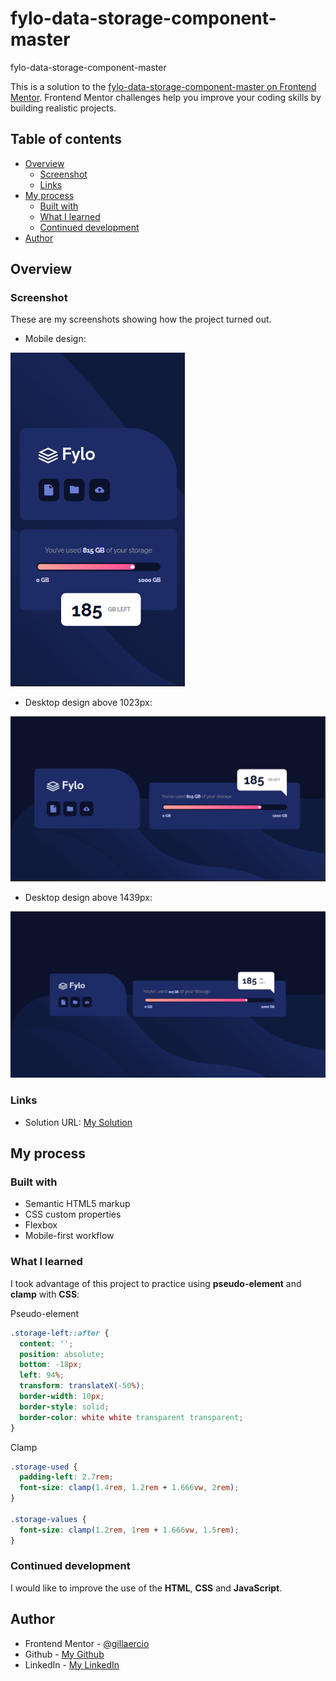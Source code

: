 # fylo-data-storage-component-master
fylo-data-storage-component-master

This is a solution to the [fylo-data-storage-component-master on Frontend Mentor](https://www.frontendmentor.io/challenges/fylo-data-storage-component-1dZPRbV5n). Frontend Mentor challenges help you improve your coding skills by building realistic projects. 

## Table of contents

- [Overview](#overview)
  - [Screenshot](#screenshot)
  - [Links](#links)
- [My process](#my-process)
  - [Built with](#built-with)
  - [What I learned](#what-i-learned)
  - [Continued development](#continued-development)
- [Author](#author)

## Overview

### Screenshot

These are my screenshots showing how the project turned out.

- Mobile design:

![design](./assets/images/screenshot-mobile-design.png)

- Desktop design above 1023px:

![design](./assets/images/screenshot-desktop1-design.png)

- Desktop design above 1439px:

![design](./assets/images/screenshot-desktop2-design.png)


### Links

- Solution URL: [My Solution](https://github.com/gillaercio/fylo-data-storage-component-master)

## My process

### Built with

- Semantic HTML5 markup
- CSS custom properties
- Flexbox
- Mobile-first workflow

### What I learned

I took advantage of this project to practice using **pseudo-element** and **clamp** with **CSS**:

Pseudo-element

```css
.storage-left::after {
  content: '';
  position: absolute;
  bottom: -18px;
  left: 94%;
  transform: translateX(-50%);
  border-width: 10px;
  border-style: solid;
  border-color: white white transparent transparent;
}
```

Clamp

```css
.storage-used {
  padding-left: 2.7rem;
  font-size: clamp(1.4rem, 1.2rem + 1.666vw, 2rem);
}
  
.storage-values {
  font-size: clamp(1.2rem, 1rem + 1.666vw, 1.5rem);
}
```

### Continued development

I would like to improve the use of the **HTML**, **CSS** and **JavaScript**.

## Author

- Frontend Mentor - [@gillaercio](https://www.frontendmentor.io/profile/gillaercio)
- Github - [My Github](https://github.com/gillaercio)
- LinkedIn - [My LinkedIn](https://www.linkedin.com/in/gildman-la%C3%A9rcio/)